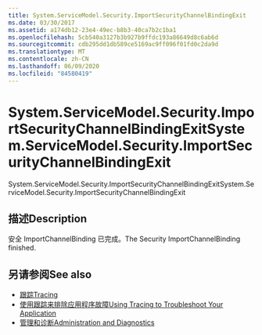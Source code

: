 ```yaml
---
title: System.ServiceModel.Security.ImportSecurityChannelBindingExit
ms.date: 03/30/2017
ms.assetid: a174db12-23e4-49ec-b8b3-40ca7b2c1ba1
ms.openlocfilehash: 5cb540a3127b3b927b9ffdc193a86649d8c6ab6d
ms.sourcegitcommit: cdb295dd1db589ce5169ac9ff096f01fd0c2da9d
ms.translationtype: MT
ms.contentlocale: zh-CN
ms.lasthandoff: 06/09/2020
ms.locfileid: "84580419"
---
```

# <a name="systemservicemodelsecurityimportsecuritychannelbindingexit"></a><span data-ttu-id="97118-102">System.ServiceModel.Security.ImportSecurityChannelBindingExit</span><span class="sxs-lookup"><span data-stu-id="97118-102">System.ServiceModel.Security.ImportSecurityChannelBindingExit</span></span>
<span data-ttu-id="97118-103">System.ServiceModel.Security.ImportSecurityChannelBindingExit</span><span class="sxs-lookup"><span data-stu-id="97118-103">System.ServiceModel.Security.ImportSecurityChannelBindingExit</span></span>  
  
## <a name="description"></a><span data-ttu-id="97118-104">描述</span><span class="sxs-lookup"><span data-stu-id="97118-104">Description</span></span>  
 <span data-ttu-id="97118-105">安全 ImportChannelBinding 已完成。</span><span class="sxs-lookup"><span data-stu-id="97118-105">The Security ImportChannelBinding finished.</span></span>  
  
## <a name="see-also"></a><span data-ttu-id="97118-106">另请参阅</span><span class="sxs-lookup"><span data-stu-id="97118-106">See also</span></span>

- [<span data-ttu-id="97118-107">跟踪</span><span class="sxs-lookup"><span data-stu-id="97118-107">Tracing</span></span>](index.md)
- [<span data-ttu-id="97118-108">使用跟踪来排除应用程序故障</span><span class="sxs-lookup"><span data-stu-id="97118-108">Using Tracing to Troubleshoot Your Application</span></span>](using-tracing-to-troubleshoot-your-application.md)
- [<span data-ttu-id="97118-109">管理和诊断</span><span class="sxs-lookup"><span data-stu-id="97118-109">Administration and Diagnostics</span></span>](../index.md)
